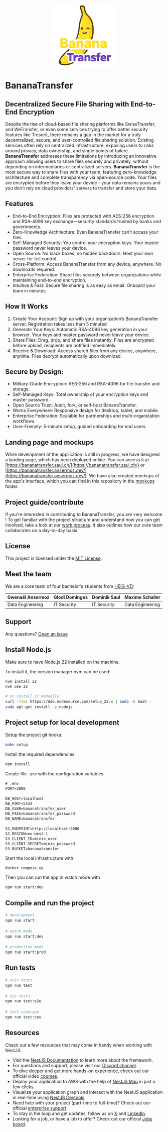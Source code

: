 <div align="center">
  <img src="public/images/logo.png" alt="Logo" width="200"/>
</div>

# BananaTransfer  
## Decentralized Secure File Sharing with End-to-End Encryption
Despite the rise of cloud-based file sharing platforms like SwissTransfer, and WeTransfer, or even some services trying to offer better security features like Tresorit, there remains a gap in the market for a truly decentralized, secure, and user-controlled file sharing solution. Existing services often rely on centralized infrastructure, exposing users to risks around privacy, data ownership, and single points of failure. **BananaTransfer** addresses these limitations by introducing an innovative approach allowing users to share files securely and privately, without depending on intermediaries or centralized servers. **BananaTransfer** is the most secure way to share files with your team, featuring zero-knowledge architecture and complete transparency via open-source code. Your files are encrypted before they leave your device - your data remains yours and you don't rely on cloud providers' servers to transfer and store your data.

## Features
- End-to-End Encryption: Files are protected with AES-256 encryption and RSA-4096 key exchange—security standards trusted by banks and governments.
- Zero-Knowledge Architecture: Even BananaTransfer can’t access your files.
- Self-Managed Security: You control your encryption keys. Your master password never leaves your device.
- Open Source: No black boxes, no hidden backdoors. Host your own server for full control.
- Cross-Platform: Access BananaTransfer from any device, anywhere. No downloads required.
- Enterprise Federation: Share files securely between organizations while maintaining end-to-end encryption.
- Intuitive & Fast: Secure file sharing is as easy as email. Onboard your team in minutes.

## How It Works
1. Create Your Account: Sign up with your organization’s BananaTransfer server. Registration takes less than 5 minutes!
2. Generate Your Keys: Automatic RSA-4096 key generation in your browser. Your keys and master password never leave your device.
3. Share Files: Drag, drop, and share files instantly. Files are encrypted before upload, recipients are notified immediately.
4. Receive & Download: Access shared files from any device, anywhere, anytime. Files decrypt automatically upon download.

## Secure by Design:
- Military-Grade Encryption: AES-256 and RSA-4096 for file transfer and storage.
- Self-Managed Keys: Total ownership of your encryption keys and master password.
- Open Source Trust: Audit, fork, or self-host BananaTransfer.
- Works Everywhere: Responsive design for desktop, tablet, and mobile.
- Enterprise Federation: Scalable for partnerships and multi-organization workflows.
- User-Friendly: 5-minute setup, guided onboarding for end users.

## Landing page and mockups
While development of the application is still in progress, we have designed a landing page, which has been deployed online. You can access it at [https://bananatransfer.saul.ch/](https://bananatransfer.saul.ch/) or [https://bananatransfer.ansermoz.dev/](https://bananatransfer.ansermoz.dev/).
We have also created mockups of the app's interface, which you can find in this repository in the [mockups](https://github.com/BananaTransfer/BananaTransfer/tree/main/documents/mockups/digital) folder.

## Project guide/contribute
If you're interested in contributing to BananaTransfer, you are very welcome ! To get familiar with the project structure and understand how you can get involved, take a look at our [work process](https://github.com/BananaTransfer/BananaTransfer/blob/main/documents/work_process.md). It also outlines how our core team collaborates on a day-to-day basis.

## License

This project is licensed under the [MIT License](LICENSE).

## Meet the team

We are a core team of four bachelor’s students from [HEIG-VD](https://heig-vd.ch/):

| Gwenaël Ansermoz | Glodi Domingos | Dominik Saul | Maxime Schaller |
|:-----------------|:---------------|:-------------|:----------------|
| Data Engineering | IT Security | IT Security | Data Engineering |

## Support
Any questions? [Open an issue](https://github.com/BananaTransfer/BananaTransfer/issues)

## Install Node.js

Make sure to have Node.js 22 installed on the machine.

To install it, the version manager nvm can be used:

```bash
nvm install 22
nvm use 22
```

```bash
# or install it manually
curl -fsSL https://deb.nodesource.com/setup_22.x | sudo -E bash -
sudo apt-get install -y nodejs
```

## Project setup for local development

Setup the project git hooks:
```bash
make setup
```

Install the required dependencies:
```bash
npm install
```

Create file `.env` with the configuration variables
```
# .env
PORT=3000

DB_HOST=localhost
DB_PORT=5432
DB_USER=bananatransfer_user
DB_PASS=bananatransfer_password
DB_NAME=bananatransfer

S3_ENDPOINT=http://localhost:9000
S3_REGION=eu-west-1
S3_CLIENT_ID=minio_user
S3_CLIENT_SECRET=minio_password
S3_BUCKET=bananatransfer
```

Start the local infrastructure with: 
```bash
docker compose up 
```

Then you can run the app in watch mode with
```bash
npm run start:dev
```

## Compile and run the project

```bash
# development
npm run start

# watch mode
npm run start:dev

# production mode
npm run start:prod
```

## Run tests

```bash
# unit tests
npm run test

# e2e tests
npm run test:e2e

# test coverage
npm run test:cov
```

## Resources

Check out a few resources that may come in handy when working with NestJS:

- Visit the [NestJS Documentation](https://docs.nestjs.com) to learn more about the framework.
- For questions and support, please visit our [Discord channel](https://discord.gg/G7Qnnhy).
- To dive deeper and get more hands-on experience, check out our official video [courses](https://courses.nestjs.com/).
- Deploy your application to AWS with the help of [NestJS Mau](https://mau.nestjs.com) in just a few clicks.
- Visualize your application graph and interact with the NestJS application in real-time using [NestJS Devtools](https://devtools.nestjs.com).
- Need help with your project (part-time to full-time)? Check out our official [enterprise support](https://enterprise.nestjs.com).
- To stay in the loop and get updates, follow us on [X](https://x.com/nestframework) and [LinkedIn](https://linkedin.com/company/nestjs).
- Looking for a job, or have a job to offer? Check out our official [Jobs board](https://jobs.nestjs.com).
